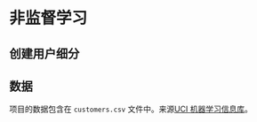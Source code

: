 # 非监督学习
## 创建用户细分

## 数据

​项目的数据包含在 `customers.csv` 文件中。来源[UCI 机器学习信息库](https://archive.ics.uci.edu/ml/datasets/Wholesale+customers)。

